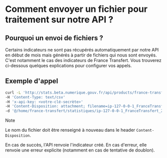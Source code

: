 # Comment envoyer un fichier pour traitement sur notre API ?

## Pourquoi un envoi de fichiers ?

Certains indicateurs ne sont pas récupérés automatiquement par notre API en début de mois mais générés à partir de fichiers qui nous sont envoyés. C'est notamment le cas des indicateurs de France Transfert. Vous trouverez ci-dessous quelques explications pour configurer vos appels.

## Exemple d'appel

```bash
curl -L 'http://stats.beta.numerique.gouv.fr/api/products/france-transfert/submission/' 
-H 'Content-Type: text/csv' 
-H 'x-api-key: <votre-clé-secrète>' 
-H 'Content-Disposition: attachment; filename=ip-127-0-0-1_FranceTransfert_2025-07-14_upload_stats.csv' 
-d '@/home/france-transfert/statistiques/ip-127-0-0-1_FranceTransfert_2025-07-24_upload_stats.csv'
```

> [!NOTE]   
> Le nom du fichier doit être renseigné à nouveau dans le header `Content-Disposition`.

En cas de succès, l'API renvoie l'indicateur créé. En cas d'erreur, elle renvoie une erreur explicite (notamment en cas de tentative de doublon).